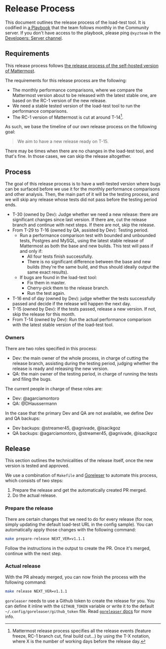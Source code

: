 # Release Process

This document outlines the release process of the load-test tool. It is codified in [a Playbook](https://community.mattermost.com/playbooks/playbooks/95pa6a8fcp8p8xsn4frqejcide) that the team follows monthly in the Community server. If you don't have access to the playbook, please ping `@xyzteam` in the [Developers: Server channel](https://community.mattermost.com/core/channels/developers-server).

## Requirements

This release process follows [the release process of the self-hosted version of Mattermost](https://handbook.mattermost.com/operations/research-and-development/product/release-process/feature-release).

The requirements for this release process are the following:
- The monthly performance comparisons, where we compare the Mattermost version about to be released with the latest stable one, are based on the RC-1 version of the new release.
- We need a stable tested version of the load-test tool to run the performance comparisons.
- The RC-1 version of Mattermost is cut at around T-14[^1].

[^1]: Mattermost release process specifies all the release events (feature freeze, RC-1 branch cut, final build cut...) by using the T-X notation, where X is the number of working days before the release day.

As such, we base the timeline of our own release process on the following goal:

> We aim to have a new release ready on T-15.

There may be times when there are no changes in the load-test tool, and that's fine. In those cases, we can skip the release altogether.

## Process

The goal of this release process is to have a well-tested version where bugs can be surfaced before we use it for the monthly performance comparisons and other analysis. Then, the main part of it will be the testing process, and we will skip any release whose tests did not pass before the testing period ends.

- T-30 (owned by Dev): Judge whether we need a new release: there are significant changes since last version. If there are, cut the release branch and continue with next steps. If there are not, skip the release.
- From T-29 to T-16 (owned by QA, assisted by Dev): Testing period.
    - Run a performance comparison test with bounded and unbounded tests, Postgres and MySQL, using the latest stable release of Mattermost as both the base and new builds. This test will pass if and only if:
        - All four tests finish successfully.
        - There is no significant difference between the base and new builds (they're the same build, and thus should ideally output the same exact results).
    - If bugs are found in the load-test tool:
        - Fix them in master.
        - Cherry-pick them to the release branch.
        - Run the test again.
- T-16 end of day (owned by Dev): judge whether the tests successfully passed and decide if the release will happen the next day.
- T-15 (owned by Dev): If the tests passed, release a new version. If not, skip the release for this month.
- From T-14 (owned by Dev): Run the actual performance comparison with the latest stable version of the load-test tool.

### Owners

There are two roles specified in this process:

- Dev: the main owner of the whole process, in charge of cutting the release branch, assisting during the testing period, judging whether the release is ready and releasing the new version.
- QA: the main owner of the testing period, in charge of running the tests and filing the bugs.

The current people in charge of these roles are:
- Dev: @agarciamontoro
- QA: @DHaussermann

In the case that the primary Dev and QA are not available, we define Dev and QA backups:
- Dev backups: @streamer45, @agnivade, @isacikgoz
- QA backups: @agarciamontoro, @streamer45, @agnivade, @isacikgoz


## Release

This section outlines the technicalities of the release itself, once the new version is tested and approved.

We use a combination of `Makefile` and [Goreleser](https://goreleaser.com/) to automate this process, which consists of two steps:
1. Prepare the release and get the automatically created PR merged.
2. Do the actual release.

### Prepare the release

There are certain changes that we need to do for every release (for now, simply updating the default load-test URL in the config sample). You can automatically apply those changes with the following command:

```sh
make prepare-release NEXT_VER=v1.1.1
```

Follow the instructions in the output to create the PR. Once it's merged, continue with the next step.

### Actual release

With the PR already merged, you can now finish the process with the following command:

```sh
make release NEXT_VER=v1.1.1
```

`goreleaser` needs to use a Github token to create the release for you. You can define it inline with the `GITHUB_TOKEN` variable or write it to the default `~/.config/goreleaser/github_token` file. Read [`goreleaser` docs](https://goreleaser.com/scm/github/) for more info.
